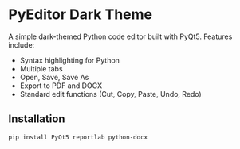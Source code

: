 # PyEditor Dark Theme

A simple dark-themed Python code editor built with PyQt5. Features include:

- Syntax highlighting for Python
- Multiple tabs
- Open, Save, Save As
- Export to PDF and DOCX
- Standard edit functions (Cut, Copy, Paste, Undo, Redo)

## Installation

```bash
pip install PyQt5 reportlab python-docx

